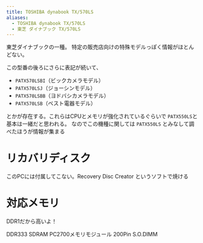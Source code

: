 ```yaml
---
title: TOSHIBA dynabook TX/570LS
aliases:
  - TOSHIBA dynabook TX/570LS
  - 東芝 ダイナブック TX/570LS
---
```


東芝ダイナブックの一種。
特定の販売店向けの特殊モデルっぽく情報がほとんどない。

この型番の後ろにさらに表記が続いて、

- `PATX570LSBI`（ビックカメラモデル）
- `PATX570LSJ`（ジョーシンモデル）
- `PATX570LSBB`（ヨドバシカメラモデル）
- `PATX570LSB`（ベスト電器モデル）

とかが存在する。これらはCPUとメモリが強化されているぐらいで `PATX550LS`と基本は一緒だと思われる。
なのでこの機種に関しては `PATX550LS` とみなして調べたほうが情報が集まる



リカバリディスク
================================================================================
このPCには付属してこない。Recovery Disc Creator というソフトで焼ける

対応メモリ
================================================================================
DDR1だから高いよ！

DDR333 SDRAM PC2700メモリモジュール 200Pin S.O.DIMM
